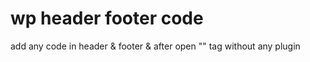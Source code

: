 # wp header footer code

add any code in header & footer & after open "<body>" tag without any plugin
